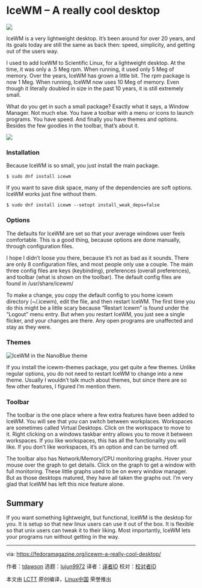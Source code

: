 [#]: collector: (lujun9972)
[#]: translator: (geekpi)
[#]: reviewer: ( )
[#]: publisher: ( )
[#]: url: ( )
[#]: subject: (IceWM – A really cool desktop)
[#]: via: (https://fedoramagazine.org/icewm-a-really-cool-desktop/)
[#]: author: (tdawson https://fedoramagazine.org/author/tdawson/)

IceWM – A really cool desktop
======

![][1]

IceWM is a very lightweight desktop. It’s been around for over 20 years, and its goals today are still the same as back then: speed, simplicity, and getting out of the users way.

I used to add IceWM to Scientific Linux, for a lightweight desktop. At the time, it was only a .5 Meg rpm. When running, it used only 5 Meg of memory. Over the years, IceWM has grown a little bit. The rpm package is now 1 Meg. When running, IceWM now uses 10 Meg of memory. Even though it literally doubled in size in the past 10 years, it is still extremely small.

What do you get in such a small package? Exactly what it says, a Window Manager. Not much else. You have a toolbar with a menu or icons to launch programs. You have speed. And finally you have themes and options. Besides the few goodies in the toolbar, that’s about it.

![][2]

### Installation

Because IceWM is so small, you just install the main package.

```
$ sudo dnf install icewm
```

If you want to save disk space, many of the dependencies are soft options. IceWM works just fine without them.

```
$ sudo dnf install icewm --setopt install_weak_deps=false
```

### Options

The defaults for IceWM are set so that your average windows user feels comfortable. This is a good thing, because options are done manually, through configuration files.

I hope I didn’t loose you there, because it’s not as bad as it sounds. There are only 8 configuration files, and most people only use a couple. The main three config files are keys (keybinding), preferences (overall preferences), and toolbar (what is shown on the toolbar). The default config files are found in /usr/share/icewm/

To make a change, you copy the default config to you home icewm directory (~/.icewm), edit the file, and then restart IceWM. The first time you do this might be a little scary because “Restart Icewm” is found under the “Logout” menu entry. But when you restart IceWM, you just see a single flicker, and your changes are there. Any open programs are unaffected and stay as they were.

### Themes

![IceWM in the NanoBlue theme][3]

If you install the icewm-themes package, you get quite a few themes. Unlike regular options, you do not need to restart IceWM to change into a new theme. Usually I wouldn’t talk much about themes, but since there are so few other features, I figured I’m mention them.

### Toolbar

The toolbar is the one place where a few extra features have been added to IceWM. You will see that you can switch between workplaces. Workspaces are sometimes called Virtual Desktops. Click on the workspace to move to it. Right clicking on a windows taskbar entry allows you to move it between workspaces. If you like workspaces, this has all the functionality you will like. If you don’t like workspaces, it’s an option and can be turned off.

The toolbar also has Network/Memory/CPU monitoring graphs. Hover your mouse over the graph to get details. Click on the graph to get a window with full monitoring. These little graphs used to be on every window manager. But as those desktops matured, they have all taken the graphs out. I’m very glad that IceWM has left this nice feature alone.

## Summary

If you want something lightweight, but functional, IceWM is the desktop for you. It is setup so that new linux users can use it out of the box. It is flexible so that unix users can tweak it to their liking. Most importantly, IceWM lets your programs run without getting in the way.

--------------------------------------------------------------------------------

via: https://fedoramagazine.org/icewm-a-really-cool-desktop/

作者：[tdawson][a]
选题：[lujun9972][b]
译者：[译者ID](https://github.com/译者ID)
校对：[校对者ID](https://github.com/校对者ID)

本文由 [LCTT](https://github.com/LCTT/TranslateProject) 原创编译，[Linux中国](https://linux.cn/) 荣誉推出

[a]: https://fedoramagazine.org/author/tdawson/
[b]: https://github.com/lujun9972
[1]: https://fedoramagazine.org/wp-content/uploads/2019/09/icewm-1-816x346.png
[2]: https://fedoramagazine.org/wp-content/uploads/2019/09/icewm.2-1024x768.png
[3]: https://fedoramagazine.org/wp-content/uploads/2019/09/icewm.3-1024x771.png

